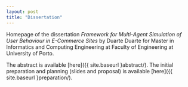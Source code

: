 ```yaml
---
layout: post
title: "Dissertation"
---
```


Homepage of the dissertation *Framework for Multi-Agent Simulation of User Behaviour in E-Commerce Sites*
by Duarte Duarte for Master in Informatics and Computing Engineering at Faculty of Engineering at University
of Porto.

The abstract is available [here]({{ site.baseurl }abstract/). The initial preparation and planning (slides and proposal) is
available [here]({{ site.baseurl }preparation/).
